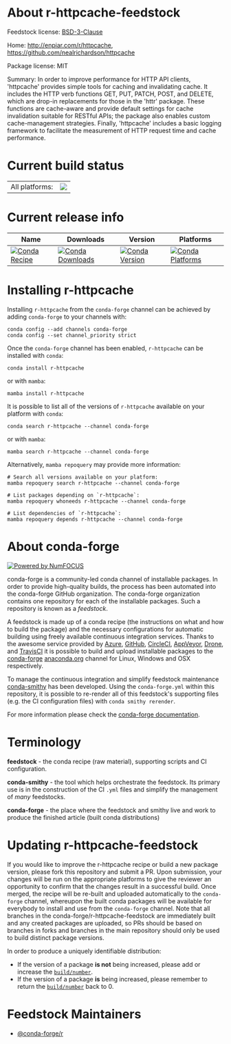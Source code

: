 About r-httpcache-feedstock
===========================

Feedstock license: [BSD-3-Clause](https://github.com/conda-forge/r-httpcache-feedstock/blob/main/LICENSE.txt)

Home: http://enpiar.com/r/httpcache, https://github.com/nealrichardson/httpcache

Package license: MIT

Summary: In order to improve performance for HTTP API clients, 'httpcache' provides simple tools for caching and invalidating cache. It includes the HTTP verb functions GET, PUT, PATCH, POST, and DELETE, which are drop-in replacements for those in the 'httr' package. These functions are cache-aware and provide default settings for cache invalidation suitable for RESTful APIs; the package also enables custom cache-management strategies. Finally, 'httpcache' includes a basic logging framework to facilitate the measurement of HTTP request time and cache performance.

Current build status
====================


<table><tr><td>All platforms:</td>
    <td>
      <a href="https://dev.azure.com/conda-forge/feedstock-builds/_build/latest?definitionId=10213&branchName=main">
        <img src="https://dev.azure.com/conda-forge/feedstock-builds/_apis/build/status/r-httpcache-feedstock?branchName=main">
      </a>
    </td>
  </tr>
</table>

Current release info
====================

| Name | Downloads | Version | Platforms |
| --- | --- | --- | --- |
| [![Conda Recipe](https://img.shields.io/badge/recipe-r--httpcache-green.svg)](https://anaconda.org/conda-forge/r-httpcache) | [![Conda Downloads](https://img.shields.io/conda/dn/conda-forge/r-httpcache.svg)](https://anaconda.org/conda-forge/r-httpcache) | [![Conda Version](https://img.shields.io/conda/vn/conda-forge/r-httpcache.svg)](https://anaconda.org/conda-forge/r-httpcache) | [![Conda Platforms](https://img.shields.io/conda/pn/conda-forge/r-httpcache.svg)](https://anaconda.org/conda-forge/r-httpcache) |

Installing r-httpcache
======================

Installing `r-httpcache` from the `conda-forge` channel can be achieved by adding `conda-forge` to your channels with:

```
conda config --add channels conda-forge
conda config --set channel_priority strict
```

Once the `conda-forge` channel has been enabled, `r-httpcache` can be installed with `conda`:

```
conda install r-httpcache
```

or with `mamba`:

```
mamba install r-httpcache
```

It is possible to list all of the versions of `r-httpcache` available on your platform with `conda`:

```
conda search r-httpcache --channel conda-forge
```

or with `mamba`:

```
mamba search r-httpcache --channel conda-forge
```

Alternatively, `mamba repoquery` may provide more information:

```
# Search all versions available on your platform:
mamba repoquery search r-httpcache --channel conda-forge

# List packages depending on `r-httpcache`:
mamba repoquery whoneeds r-httpcache --channel conda-forge

# List dependencies of `r-httpcache`:
mamba repoquery depends r-httpcache --channel conda-forge
```


About conda-forge
=================

[![Powered by
NumFOCUS](https://img.shields.io/badge/powered%20by-NumFOCUS-orange.svg?style=flat&colorA=E1523D&colorB=007D8A)](https://numfocus.org)

conda-forge is a community-led conda channel of installable packages.
In order to provide high-quality builds, the process has been automated into the
conda-forge GitHub organization. The conda-forge organization contains one repository
for each of the installable packages. Such a repository is known as a *feedstock*.

A feedstock is made up of a conda recipe (the instructions on what and how to build
the package) and the necessary configurations for automatic building using freely
available continuous integration services. Thanks to the awesome service provided by
[Azure](https://azure.microsoft.com/en-us/services/devops/), [GitHub](https://github.com/),
[CircleCI](https://circleci.com/), [AppVeyor](https://www.appveyor.com/),
[Drone](https://cloud.drone.io/welcome), and [TravisCI](https://travis-ci.com/)
it is possible to build and upload installable packages to the
[conda-forge](https://anaconda.org/conda-forge) [anaconda.org](https://anaconda.org/)
channel for Linux, Windows and OSX respectively.

To manage the continuous integration and simplify feedstock maintenance
[conda-smithy](https://github.com/conda-forge/conda-smithy) has been developed.
Using the ``conda-forge.yml`` within this repository, it is possible to re-render all of
this feedstock's supporting files (e.g. the CI configuration files) with ``conda smithy rerender``.

For more information please check the [conda-forge documentation](https://conda-forge.org/docs/).

Terminology
===========

**feedstock** - the conda recipe (raw material), supporting scripts and CI configuration.

**conda-smithy** - the tool which helps orchestrate the feedstock.
                   Its primary use is in the construction of the CI ``.yml`` files
                   and simplify the management of *many* feedstocks.

**conda-forge** - the place where the feedstock and smithy live and work to
                  produce the finished article (built conda distributions)


Updating r-httpcache-feedstock
==============================

If you would like to improve the r-httpcache recipe or build a new
package version, please fork this repository and submit a PR. Upon submission,
your changes will be run on the appropriate platforms to give the reviewer an
opportunity to confirm that the changes result in a successful build. Once
merged, the recipe will be re-built and uploaded automatically to the
`conda-forge` channel, whereupon the built conda packages will be available for
everybody to install and use from the `conda-forge` channel.
Note that all branches in the conda-forge/r-httpcache-feedstock are
immediately built and any created packages are uploaded, so PRs should be based
on branches in forks and branches in the main repository should only be used to
build distinct package versions.

In order to produce a uniquely identifiable distribution:
 * If the version of a package **is not** being increased, please add or increase
   the [``build/number``](https://docs.conda.io/projects/conda-build/en/latest/resources/define-metadata.html#build-number-and-string).
 * If the version of a package **is** being increased, please remember to return
   the [``build/number``](https://docs.conda.io/projects/conda-build/en/latest/resources/define-metadata.html#build-number-and-string)
   back to 0.

Feedstock Maintainers
=====================

* [@conda-forge/r](https://github.com/conda-forge/r/)

